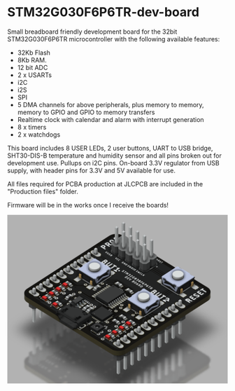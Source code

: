 # STM32G030F6P6TR-dev-board
Small breadboard friendly development board for the 32bit STM32G030F6P6TR microcontroller with the following available features:

- 32Kb Flash
- 8Kb RAM.
- 12 bit ADC
- 2 x USARTs
- i2C
- i2S
- SPI
- 5 DMA channels for above peripherals, plus memory to memory, memory to GPIO and GPIO to memory transfers
- Realtime clock with calendar and alarm with interrupt generation
- 8 x timers
- 2 x watchdogs

This board includes 8 USER LEDs, 2 user buttons, UART to USB bridge, SHT30-DIS-B temperature and humidity sensor and all pins broken out for development use. Pullups on i2C pins. On-board 3.3V regulator from USB supply, with header pins for 3.3V and 5V available for use.

All files required for PCBA production at JLCPCB are included in the "Production files" folder.

Firmware will be in the works once I receive the boards!

![Render](./Images/render.png?raw=true)
